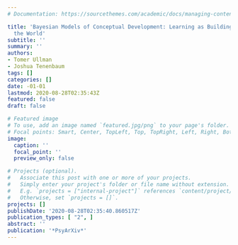 ```yaml
---
# Documentation: https://sourcethemes.com/academic/docs/managing-content/

title: 'Bayesian Models of Conceptual Development: Learning as Building Models of
  the World'
subtitle: ''
summary: ''
authors:
- Tomer Ullman
- Joshua Tenenbaum
tags: []
categories: []
date: -01-01
lastmod: 2020-08-28T02:35:43Z
featured: false
draft: false

# Featured image
# To use, add an image named `featured.jpg/png` to your page's folder.
# Focal points: Smart, Center, TopLeft, Top, TopRight, Left, Right, BottomLeft, Bottom, BottomRight.
image:
  caption: ''
  focal_point: ''
  preview_only: false

# Projects (optional).
#   Associate this post with one or more of your projects.
#   Simply enter your project's folder or file name without extension.
#   E.g. `projects = ["internal-project"]` references `content/project/deep-learning/index.md`.
#   Otherwise, set `projects = []`.
projects: []
publishDate: '2020-08-28T02:35:40.860517Z'
publication_types: [ "2", ]
abstract: ''
publication: '*PsyArXiv*'
---
```

